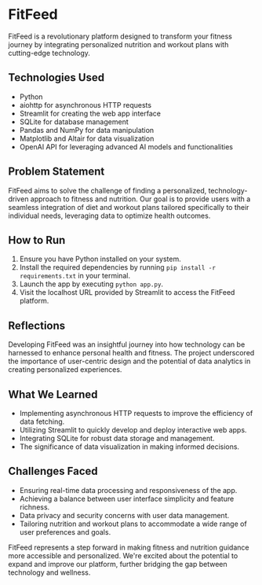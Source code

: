 # FitFeed

FitFeed is a revolutionary platform designed to transform your fitness journey by integrating personalized nutrition and workout plans with cutting-edge technology.

## Technologies Used
- Python
- aiohttp for asynchronous HTTP requests
- Streamlit for creating the web app interface
- SQLite for database management
- Pandas and NumPy for data manipulation
- Matplotlib and Altair for data visualization
- OpenAI API for leveraging advanced AI models and functionalities

## Problem Statement
FitFeed aims to solve the challenge of finding a personalized, technology-driven approach to fitness and nutrition. Our goal is to provide users with a seamless integration of diet and workout plans tailored specifically to their individual needs, leveraging data to optimize health outcomes.

## How to Run
1. Ensure you have Python installed on your system.
2. Install the required dependencies by running `pip install -r requirements.txt` in your terminal.
3. Launch the app by executing `python app.py`.
4. Visit the localhost URL provided by Streamlit to access the FitFeed platform.

## Reflections
Developing FitFeed was an insightful journey into how technology can be harnessed to enhance personal health and fitness. The project underscored the importance of user-centric design and the potential of data analytics in creating personalized experiences.

## What We Learned
- Implementing asynchronous HTTP requests to improve the efficiency of data fetching.
- Utilizing Streamlit to quickly develop and deploy interactive web apps.
- Integrating SQLite for robust data storage and management.
- The significance of data visualization in making informed decisions.

## Challenges Faced
- Ensuring real-time data processing and responsiveness of the app.
- Achieving a balance between user interface simplicity and feature richness.
- Data privacy and security concerns with user data management.
- Tailoring nutrition and workout plans to accommodate a wide range of user preferences and goals.

FitFeed represents a step forward in making fitness and nutrition guidance more accessible and personalized. We're excited about the potential to expand and improve our platform, further bridging the gap between technology and wellness.
